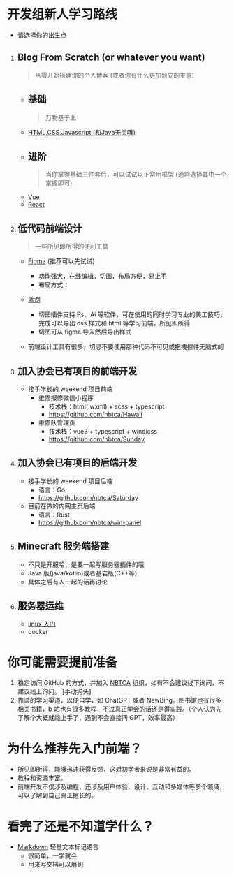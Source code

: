 # 开发组新人学习路线

- 请选择你的出生点

1. ## Blog From Scratch (or whatever you want)

   > 从零开始搭建你的个人博客 (或者你有什么更加倾向的主意)

    - ## 基础
      > 万物基于此
    - [HTML,CSS,Javascript (和Java无关哦) ](https://developer.mozilla.org/zh-CN/docs/Learn)
    - ## 进阶
      > 当你掌握基础三件套后，可以试试以下常用框架 (通常选择其中一个掌握即可)
    - [Vue](https://cn.vuejs.org/)
    - [React](https://react.docschina.org/)

2. ## 低代码前端设计
    > 一些所见即所得的便利工具
   - [Figma](https://www.figma.com/) (推荐可以先试试)

     - 功能强大，在线编辑，切图，布局方便，易上手
     - 布局方式：

   - [蓝湖](https://lanhuapp.com/)
     - 切图插件支持 Ps、Ai 等软件，可在使用的同时学习专业的美工技巧，完成可以导出 css 样式和 html 等学习前端，所见即所得
     - 切图可从 figma 导入然后导出样式
   - 前端设计工具有很多，切忌不要使用那种代码不可见或拖拽控件无脑式的

3. ## 加入协会已有项目的前端开发
   - 接手学长的 weekend 项目前端
     - 维修报修微信小程序
       - 技术栈：html(.wxml) + scss + typescript
       - https://github.com/nbtca/Hawaii
     - 维修队管理页
       - 技术栈：vue3 + typescript + windicss
       - https://github.com/nbtca/Sunday

4. ## 加入协会已有项目的后端开发
   - 接手学长的 weekend 项目后端
     - 语言：Go
     - https://github.com/nbtca/Saturday
   - 目前在做的内网主页后端
     - 语言：Rust
     - https://github.com/nbtca/win-panel
5. ## Minecraft 服务端搭建
   - 不只是开服哈，是要一起写服务器插件的哦
   - Java 版(java/kotlin)或者基岩版(C++等)
   - 具体之后有人一起的话再讨论
6. ## 服务器运维
   - [linux 入门](http://billie66.github.io/TLCL/book/index.html)
   - docker

# 你可能需要提前准备

1. 稳定访问 GitHub 的方式，并加入 [NBTCA](https://github.com/nbtca) 组织，如有不会建议线下询问，不建议线上询问。 [手动狗头]
2. 靠谱的学习渠道，以便自学，如 ChatGPT 或者 NewBing。图书馆也有很多相关书籍，b 站也有很多教程，不过真正学会的话还是得实践。（个人认为先了解个大概就能上手了，遇到不会直接问 GPT，效率最高）

# 为什么推荐先入门前端？

- 所见即所得，能够迅速获得反馈，这对初学者来说是非常有益的。
- 教程和资源丰富。
- 前端开发不仅涉及编程，还涉及用户体验、设计、互动和多媒体等多个领域，可以了解到自己真正擅长的。

# 看完了还是不知道学什么？

- [Markdown](https://markdown.com.cn/) 轻量文本标记语言
  - 很简单，一学就会
  - 用来写文档可以用到
